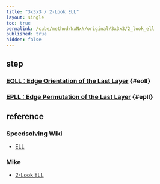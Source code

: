 ```yaml
---
title: "3x3x3 / 2-Look ELL"
layout: single
toc: true
permalink: /cube/method/NxNxN/original/3x3x3/2_look_ell
published: true
hidden: false
---
```


<head>
  <base target="_blank">
</head>



## step

### [EOLL : Edge Orientation of the Last Layer](/cube/method/NxNxN/original/3x3x3/2_look_ell/eoll) {#eoll}

### [EPLL : Edge Permutation of the Last Layer](/cube/method/NxNxN/original/3x3x3/2_look_ell/epll) {#epll}



## reference

### Speedsolving Wiki

- [ELL](https://www.speedsolving.com/wiki/index.php/ELL)

### Mike

- [2-Look ELL](https://logiqx.github.io/cubing-algs/html/2lell.html)
